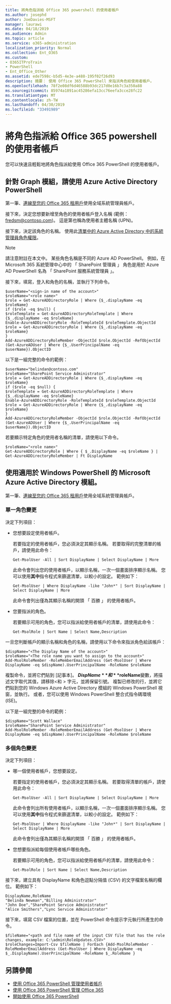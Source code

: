 ```yaml
---
title: 將角色指派給 Office 365 powershell 的使用者帳戶
ms.author: josephd
author: JoeDavies-MSFT
manager: laurawi
ms.date: 04/18/2019
ms.audience: Admin
ms.topic: article
ms.service: o365-administration
localization_priority: Normal
ms.collection: Ent_O365
ms.custom:
- O365ITProTrain
- PowerShell
- Ent_Office_Other
ms.assetid: ede7598c-b5d5-4e3e-a488-195f02f26d93
description: 摘要： 使用 Office 365 PowerShell 來指派角色給使用者帳戶。
ms.openlocfilehash: 78f2e08df6d46588b93dc217d0e16b7c3a350a88
ms.sourcegitcommit: 85974a1891ac45286efa13cc76eefa3cce28fc22
ms.translationtype: MT
ms.contentlocale: zh-TW
ms.lasthandoff: 04/30/2019
ms.locfileid: "33491989"
---
```

# <a name="assign-roles-to-user-accounts-with-office-365-powershell"></a>將角色指派給 Office 365 powershell 的使用者帳戶

您可以快速且輕鬆地將角色指派給使用 Office 365 PowerShell 的使用者帳戶。

## <a name="use-the-azure-active-directory-powershell-for-graph-module"></a>針對 Graph 模組，請使用 Azure Active Directory PowerShell

第一筆、[連線至您的 Office 365 租用戶](connect-to-office-365-powershell.md#connect-with-the-azure-active-directory-powershell-for-graph-module)使用全域系統管理員帳戶。
  
接下來，決定您想要新增至角色的使用者帳戶登入名稱 (範例： fredsm@contoso.com)。 這是第也稱為使用者主體名稱 (UPN)。

接下來，決定該角色的名稱。 使用此[清單中的 Azure Active Directory 中的系統管理員角色權限](https://docs.microsoft.com/azure/active-directory/users-groups-roles/directory-assign-admin-roles)。

>[!Note]
>請注意附註在本文中。 某些角色名稱是不同的 Azure AD PowerShell。 例如，在 Microsoft 365 系統管理中心中的 「 SharePoint 管理員 」 角色是用於 Azure AD PowerShell 名為 「 SharePoint 服務系統管理員 」。
>

接下來，填寫，登入和角色的名稱，並執行下列命令。
  
```
$userName="<sign-in name of the account>"
$roleName="<role name>"
$role = Get-AzureADDirectoryRole | Where {$_.displayName -eq $roleName}
if ($role -eq $null) {
$roleTemplate = Get-AzureADDirectoryRoleTemplate | Where {$_.displayName -eq $roleName}
Enable-AzureADDirectoryRole -RoleTemplateId $roleTemplate.ObjectId
$role = Get-AzureADDirectoryRole | Where {$_.displayName -eq $roleName}
}
Add-AzureADDirectoryRoleMember -ObjectId $role.ObjectId -RefObjectId (Get-AzureADUser | Where {$_.UserPrincipalName -eq $userName}).ObjectID
```

以下是一組完整的命令的範例：
  
```
$userName="belindan@contoso.com"
$roleName="SharePoint Service Administrator"
$role = Get-AzureADDirectoryRole | Where {$_.displayName -eq $roleName}
if ($role -eq $null) {
$roleTemplate = Get-AzureADDirectoryRoleTemplate | Where {$_.displayName -eq $roleName}
Enable-AzureADDirectoryRole -RoleTemplateId $roleTemplate.ObjectId
$role = Get-AzureADDirectoryRole | Where {$_.displayName -eq $roleName}
}
Add-AzureADDirectoryRoleMember -ObjectId $role.ObjectId -RefObjectId (Get-AzureADUser | Where {$_.UserPrincipalName -eq $userName}).ObjectID
```

若要顯示特定角色的使用者名稱的清單，請使用以下命令。

```
$roleName="<role name>"
Get-AzureADDirectoryRole | Where { $_.DisplayName -eq $roleName } | Get-AzureADDirectoryRoleMember | Ft DisplayName
```

## <a name="use-the-microsoft-azure-active-directory-module-for-windows-powershell"></a>使用適用於 Windows PowerShell 的 Microsoft Azure Active Directory 模組。

第一筆、[連線至您的 Office 365 租用戶](connect-to-office-365-powershell.md#connect-with-the-microsoft-azure-active-directory-module-for-windows-powershell)使用全域系統管理員帳戶。
  
### <a name="for-a-single-role-change"></a>單一角色變更

決定下列項目：
  
- 您想要設定使用者帳戶。
    
    若要指定的使用者帳戶，您必須決定其顯示名稱。 若要取得的完整清單的帳戶，請使用此命令：
    
  ```
  Get-MsolUser -All | Sort DisplayName | Select DisplayName | More
  ```

    此命令會列出您的使用者帳戶，以顯示名稱，一次一個畫面排序顯示名稱。 您可以使用**其中**指令程式來篩選清單，以較小的設定。 範例如下：
    
  ```
  Get-MsolUser | Where DisplayName -like "John*" | Sort DisplayName | Select DisplayName | More
  ```

    此命令會列出僅為其顯示名稱的開頭 「 百勝 」 的使用者帳戶。
    
- 您要指派的角色。
    
    若要顯示可用的角色，您可以指派給使用者帳戶的清單，請使用此命令：
    
  ```
  Get-MsolRole | Sort Name | Select Name,Description
  ```

一旦您判斷帳戶的顯示名稱和角色的名稱，請使用以下命令來指派角色給該帳戶：
  
```
$dispName="<The Display Name of the account>"
$roleName="<The role name you want to assign to the account>"
Add-MsolRoleMember -RoleMemberEmailAddress (Get-MsolUser | Where DisplayName -eq $dispName).UserPrincipalName -RoleName $roleName
```

複製命令，並將它們貼到 [記事本]。 **$DispName**和 **$roleName**變數，將描述文字取代其值，請移除\<和 > 字元，並將保留引號。 複製已修改的行，並將它們貼到您的 Windows Azure Active Directory 模組的 Windows PowerShell 視窗，並執行。 或者，您可以使用 Windows PowerShell 整合式指令碼環境 (ISE)。
  
以下是一組完整的命令的範例：
  
```
$dispName="Scott Wallace"
$roleName="SharePoint Service Administrator"
Add-MsolRoleMember -RoleMemberEmailAddress (Get-MsolUser | Where DisplayName -eq $dispName).UserPrincipalName -RoleName $roleName
```

### <a name="for-multiple-role-changes"></a>多個角色變更

決定下列項目：
  
- 哪一個使用者帳戶，您想要設定。
    
    若要指定的使用者帳戶，您必須決定其顯示名稱。 若要取得清單的帳戶，請使用此命令：
    
  ```
  Get-MsolUser -All | Sort DisplayName | Select DisplayName | More
  ```

    此命令會列出所有使用者帳戶，以顯示名稱，一次一個畫面排序顯示名稱。 您可以使用**其中**指令程式來篩選清單，以較小的設定。 範例如下：
    
  ```
  Get-MsolUser | Where DisplayName -like "John*" | Sort DisplayName | Select DisplayName | More
  ```

    此命令會列出僅為其顯示名稱的開頭 「 百勝 」 的使用者帳戶。
    
- 您想要指派給每個使用者帳戶哪些角色。
    
    若要顯示可用的角色，您可以指派給使用者帳戶的清單，請使用此命令：
    
  ```
  Get-MsolRole | Sort Name | Select Name,Description
  ```

接下來，建立具有 DisplayName 和角色逗點分隔值 (CSV) 的文字檔案名稱的欄位。 範例如下：
  
```
DisplayName,RoleName
"Belinda Newman","Billing Administrator"
"John Doe","SharePoint Service Administrator"
"Alice Smithers","Lync Service Administrator"
```

接下來，填寫 CSV 檔案的位置，並在 PowerShell 命令提示字元執行所產生的命令。
  
```
$fileName="<path and file name of the input CSV file that has the role changes, example: C:\admin\RoleUpdates.CSV>"
$roleChanges=Import-Csv $fileName | ForEach {Add-MsolRoleMember -RoleMemberEmailAddress (Get-MsolUser | Where DisplayName -eq $_.DisplayName).UserPrincipalName -RoleName $_.RoleName }

```

## <a name="see-also"></a>另請參閱

- [使用 Office 365 PowerShell 管理使用者帳戶](manage-user-accounts-and-licenses-with-office-365-powershell.md)
- [使用 Office 365 PowerShell 管理 Office 365](manage-office-365-with-office-365-powershell.md)
- [開始使用 Office 365 PowerShell](getting-started-with-office-365-powershell.md)

